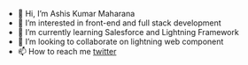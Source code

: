- 👋 Hi, I’m Ashis Kumar Maharana
- 👀 I’m interested in front-end and full stack development 
- 🌱 I’m currently learning Salesforce and Lightning Framework
- 💞️ I’m looking to collaborate on lightning web component
- 📫 How to reach me [twitter](https://twitter.com/ashis_maharana)

<!---
theyolkster/theyolkster is a ✨ special ✨ repository because its `README.md` (this file) appears on your GitHub profile.
You can click the Preview link to take a look at your changes.
--->
